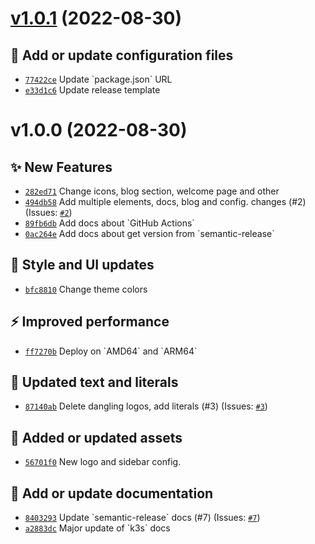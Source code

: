 # [v1.0.1](https://github.com/size-up/docs/compare/v1.0.0...v1.0.1) (2022-08-30)

## 🔧 Add or update configuration files
- [`77422ce`](https://github.com/size-up/docs/commit/77422ce)  Update &#x60;package.json&#x60; URL 
- [`e33d1c6`](https://github.com/size-up/docs/commit/e33d1c6)  Update release template

# v1.0.0 (2022-08-30)

## ✨ New Features
- [`282ed71`](https://github.com/size-up/docs/commit/282ed71)  Change icons, blog section, welcome page and other 
- [`494db58`](https://github.com/size-up/docs/commit/494db58)  Add multiple elements, docs, blog and config. changes (#2) (Issues: [`#2`](https://github.com/size-up/docs/issues/2))
- [`89fb6db`](https://github.com/size-up/docs/commit/89fb6db)  Add docs about &#x60;GitHub Actions&#x60; 
- [`0ac264e`](https://github.com/size-up/docs/commit/0ac264e)  Add docs about get version from &#x60;semantic-release&#x60; 

## 💄 Style and UI updates
- [`bfc8810`](https://github.com/size-up/docs/commit/bfc8810)  Change theme colors 

## ⚡ Improved performance
- [`ff7270b`](https://github.com/size-up/docs/commit/ff7270b)  Deploy on &#x60;AMD64&#x60; and &#x60;ARM64&#x60; 

## 💬 Updated text and literals
- [`87140ab`](https://github.com/size-up/docs/commit/87140ab)  Delete dangling logos, add literals (#3) (Issues: [`#3`](https://github.com/size-up/docs/issues/3))

## 🍱 Added or updated assets
- [`56701f0`](https://github.com/size-up/docs/commit/56701f0)  New logo and sidebar config. 

## 📝 Add or update documentation
- [`8403293`](https://github.com/size-up/docs/commit/8403293)   Update &#x60;semantic-release&#x60; docs (#7) (Issues: [`#7`](https://github.com/size-up/docs/issues/7))
- [`a2883dc`](https://github.com/size-up/docs/commit/a2883dc)  Major update of &#x60;k3s&#x60; docs
